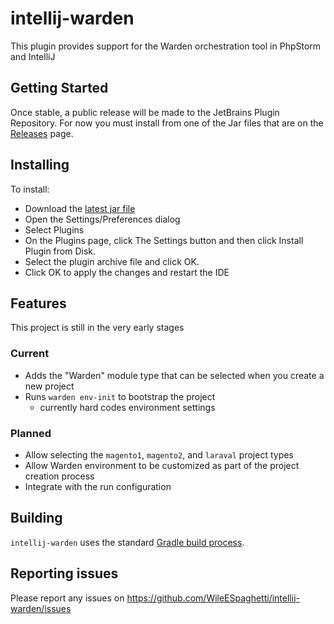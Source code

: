# intellij-warden

This plugin provides support for the Warden orchestration tool in PhpStorm and IntelliJ

## Getting Started
Once stable, a public release will be made to the JetBrains Plugin Repository. For now you must install from one of
the Jar files that are on the [Releases](https://github.com/WileESpaghetti/intellij-warden/releases) page.

## Installing
To install:
* Download the [latest jar file](https://github.com/WileESpaghetti/intellij-warden/releases/download/v0.0.0.1/intellij-warden-1.0-0.jar)
* Open the Settings/Preferences dialog
* Select Plugins
* On the Plugins page, click The Settings button and then click Install Plugin from Disk.
* Select the plugin archive file and click OK.
* Click OK to apply the changes and restart the IDE

## Features
This project is still in the very early stages

### Current
* Adds the "Warden" module type that can be selected when you create a new project
* Runs `warden env-init` to bootstrap the project
    * currently hard codes environment settings
    
### Planned
* Allow selecting the  `magento1`, `magento2`, and `laraval` project types
* Allow Warden environment to be customized as part of the project creation process
* Integrate with the run configuration

## Building
`intellij-warden` uses the standard [Gradle build process](https://www.jetbrains.org/intellij/sdk/docs/tutorials/build_system/prerequisites.html).

## Reporting issues
Please report any issues on https://github.com/WileESpaghetti/intellij-warden/issues